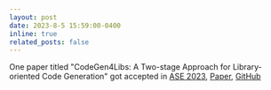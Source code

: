 ```yaml
---
layout: post
date: 2023-8-5 15:59:00-0400
inline: true
related_posts: false
---
```


One paper titled "CodeGen4Libs: A Two-stage Approach for Library-oriented Code Generation" got accepted in
[ASE 2023](https://conf.researchr.org/home/ase-2023),
[Paper](https://mingwei-liu.github.io/assets/pdf/ase2023-CodeGen4Libs.pdf),
[GitHub](https://github.com/FudanSELab/codegen4libs)
